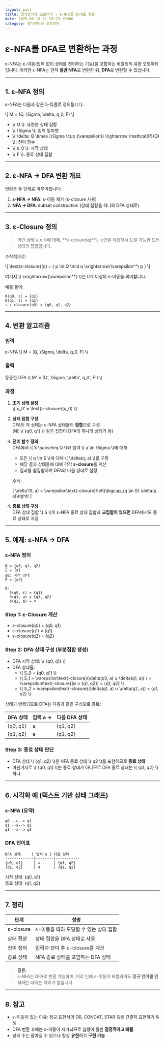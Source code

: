 ```yaml
---
layout: post
title: 형식언어와 오토마타 - ε-NFA를 DFA로 변환
date: 2025-06-18 21:20:23 +0900
category: 형식언어와 오토마타
---
```

# ε-NFA를 DFA로 변환하는 과정

ε-NFA는 ε-이동(입력 없이 상태를 전이하는 기능)을 포함하는 비결정적 유한 오토마타입니다. 이러한 ε-NFA는 먼저 **일반 NFA**로 변환한 뒤, **DFA**로 변환할 수 있습니다.

---

## 1. ε-NFA 정의

ε-NFA는 다음과 같은 5-튜플로 정의됩니다:

\\[
M = (Q, \Sigma, \delta, q_0, F)
\\]

- \\( Q \\): 유한한 상태 집합
- \\( \Sigma \\): 입력 알파벳
- \\( \delta: Q \times (\Sigma \cup \{\varepsilon\}) \rightarrow \mathcal{P}(Q) \\): 전이 함수
- \\( q_0 \\): 시작 상태
- \\( F \\): 종료 상태 집합

---

## 2. ε-NFA → DFA 변환 개요

변환은 두 단계로 이루어집니다:

1. **ε-NFA → NFA**: ε-이동 제거 (ε-closure 사용)
2. **NFA → DFA**: subset construction (상태 집합을 하나의 DFA 상태로)

---

## 3. ε-Closure 정의

> 어떤 상태 \\( q \\)에 대해, **ε-closure(q)**는 ε만을 이용해서 도달 가능한 모든 상태의 집합입니다.

수학적으로:

\\[
\text{ε-closure}(q) = \{ p \in Q \mid q \xrightarrow{\varepsilon^*} p \}
\\]

여기서 \\( \xrightarrow{\varepsilon^*} \\)는 0개 이상의 ε-이동을 의미합니다.

예를 들어:

```text
δ(q0, ε) = {q1}
δ(q1, ε) = {q2}
⇒ ε-closure(q0) = {q0, q1, q2}
```

---

## 4. 변환 알고리즘

### 입력
ε-NFA \\( M = (Q, \Sigma, \delta, q_0, F) \\)

### 출력
동등한 DFA \\( M' = (Q', \Sigma, \delta', q_0', F') \\)

### 과정

1. **초기 상태 설정**  
   \\[
   q_0' = \text{ε-closure}(q_0)
   \\]

2. **상태 집합 구성**  
   DFA의 각 상태는 ε-NFA 상태들의 **집합**으로 구성  
   (예: \\( \{q0, q1\} \\) 같은 집합이 DFA의 하나의 상태가 됨)

3. **전이 함수 정의**  
   DFA에서 \\( S \subseteq Q \\)와 입력 \\( a \in \Sigma \\)에 대해:

   - 모든 \\( q \in S \\)에 대해 \\( \delta(q, a) \\)를 구함
   - 해당 결과 상태들에 대해 각각 **ε-closure**를 계산
   - 결과를 합집합하여 DFA의 다음 상태로 설정

   수식:

   \[
   \delta'(S, a) = \varepsilon\text{-closure}\left(\bigcup_{q \in S} \delta(q, a)\right)
   \]

4. **종료 상태 구성**  
   DFA 상태 집합 \\( S \\)이 ε-NFA 종료 상태 집합과 **교집합이 있으면** DFA에서도 종료 상태로 지정

---

## 5. 예제: ε-NFA → DFA

### ε-NFA 정의

```text
Q = {q0, q1, q2}
Σ = {a}
q0: 시작 상태
F = {q2}

δ:
  δ(q0, ε) = {q1}
  δ(q1, a) = {q1, q2}
  δ(q2, a) = ∅
```

### Step 1: ε-Closure 계산

- ε-closure(q0) = {q0, q1}
- ε-closure(q1) = {q1}
- ε-closure(q2) = {q2}

### Step 2: DFA 상태 구성 (부분집합 생성)

- DFA 시작 상태: \\( \{q0, q1\} \\)
- DFA 상태들:
  - \\( S_0 = \{q0, q1\} \\)
  - \\( S_1 = \varepsilon\text{-closure}(\delta(q0, a) ∪ \delta(q1, a)) \\
         = \varepsilon\text{-closure}(∅ ∪ \{q1, q2\}) = \{q1, q2\} \\)
  - \\( S_2 = \varepsilon\text{-closure}(\delta(q1, a) ∪ \delta(q2, a)) = \{q1, q2\} \\)

상태가 반복되므로 DFA는 다음과 같은 구성으로 종료:

| DFA 상태 | 입력 a → | 다음 DFA 상태 |
|----------|----------|----------------|
| {q0, q1} | a        | {q1, q2}       |
| {q1, q2} | a        | {q1, q2}       |

### Step 3: 종료 상태 판단

- DFA 상태 \\( \{q1, q2\} \\)은 NFA 종료 상태 \\( q2 \\)를 포함하므로 **종료 상태**
- 마찬가지로 \\( \{q0, q1\} \\)는 종료 상태가 아니므로 DFA 종료 상태는 \\( \{q1, q2\} \\) 하나

---

## 6. 시각화 예 (텍스트 기반 상태 그래프)

### ε-NFA (요약)

```text
q0 --ε--> q1
q1 --a--> q1
q1 --a--> q2
```

### DFA 전이표

```text
DFA 상태     | 입력 a | 다음 상태
-------------|--------|-----------
{q0, q1}     | a      | {q1, q2}
{q1, q2}     | a      | {q1, q2}
```

시작 상태: {q0, q1}  
종료 상태: {q1, q2}

---

## 7. 정리

| 단계 | 설명 |
|------|------|
| ε-closure | ε-이동을 따라 도달할 수 있는 상태 집합 |
| 상태 확장 | 상태 집합을 DFA 상태로 사용 |
| 전이 정의 | 입력과 전이 후 ε-closure를 계산 |
| 종료 상태 | NFA 종료 상태를 포함하는 DFA 상태 |

> **결론:**  
> ε-NFA는 DFA로 변환 가능하며, 이로 인해 ε-이동이 포함되어도 **정규 언어를 인식**하는 데에는 차이가 없습니다.

---

## 8. 참고

- ε-이동이 있는 이유: 정규 표현식의 OR, CONCAT, STAR 등을 간결히 표현하기 위해
- DFA 변환 후에는 ε-이동이 제거되므로 실행이 훨씬 **결정적이고 빠름**
- 상태 수는 많아질 수 있으나 항상 **유한**하고 **구현 가능**
